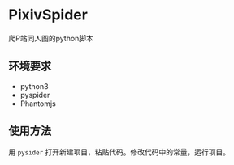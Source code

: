 # PixivSpider
爬P站同人图的python脚本

## 环境要求
* python3
* pyspider
* Phantomjs

## 使用方法
用 `pysider` 打开新建项目，粘贴代码。修改代码中的常量，运行项目。
